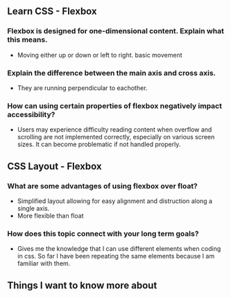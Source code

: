 ## Learn CSS - Flexbox

### Flexbox is designed for one-dimensional content. Explain what this means.
- Moving either up or down or left to right. basic movement
### Explain the difference between the main axis and cross axis.
- They are running perpendicular to eachother. 
### How can using certain properties of flexbox negatively impact accessibility?
- Users may experience difficulty reading content when overflow and scrolling are not implemented correctly, especially on various screen sizes. It can become problematic if not handled properly.

## CSS Layout - Flexbox

### What are some advantages of using flexbox over float?
- Simplified layout allowing for easy alignment and distruction along a single axis.
- More flexible than float
### How does this topic connect with your long term goals?
- Gives me the knowledge that I can use different elements when coding in css. So far I have been repeating the same elements because I am familiar with them.

## Things I want to know more about